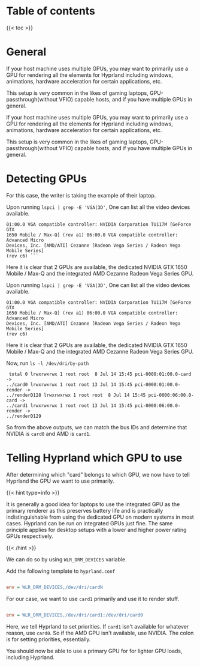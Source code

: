 # Table of contents

{{< toc >}}

# General


If your host machine uses multiple GPUs, you may want to primarily use a GPU for
rendering all the elements for Hyprland including windows, animations, hardware
acceleration for certain applications, etc.

This setup is very common in the likes of gaming laptops,
GPU-passthrough(without VFIO) capable hosts, and if you have multiple GPUs in
general.

If your host machine uses multiple GPUs, you may want to primarily use a GPU for
rendering all the elements for Hyprland including windows, animations, hardware
acceleration for certain applications, etc.

This setup is very common in the likes of gaming laptops,
GPU-passthrough(without VFIO) capable hosts, and if you have multiple GPUs in
general.


# Detecting GPUs

For this case, the writer is taking the example of their laptop.

Upon running `lspci | grep -E 'VGA|3D'`, One can list all the video devices
available.

```
01:00.0 VGA compatible controller: NVIDIA Corporation TU117M [GeForce GTX
1650 Mobile / Max-Q] (rev a1) 06:00.0 VGA compatible controller: Advanced Micro
Devices, Inc. [AMD/ATI] Cezanne [Radeon Vega Series / Radeon Vega Mobile Series]
(rev c6) ```
```
Here it is clear that 2 GPUs are available, the dedicated NVIDIA GTX 1650 Mobile
/ Max-Q and the integrated AMD Cezanne Radeon Vega Series GPU.

Upon running `lspci | grep -E 'VGA|3D'`, One can list all the video devices
available.

```
01:00.0 VGA compatible controller: NVIDIA Corporation TU117M [GeForce GTX
1650 Mobile / Max-Q] (rev a1) 06:00.0 VGA compatible controller: Advanced Micro
Devices, Inc. [AMD/ATI] Cezanne [Radeon Vega Series / Radeon Vega Mobile Series]
(rev c6)
```

Here it is clear that 2 GPUs are available, the dedicated NVIDIA GTX 1650 Mobile
/ Max-Q and the integrated AMD Cezanne Radeon Vega Series GPU.

Now, run `ls -l /dev/dri/by-path`

```
 total 0 lrwxrwxrwx 1 root root  8 Jul 14 15:45 pci-0000:01:00.0-card ->
../card0 lrwxrwxrwx 1 root root 13 Jul 14 15:45 pci-0000:01:00.0-render ->
../renderD128 lrwxrwxrwx 1 root root  8 Jul 14 15:45 pci-0000:06:00.0-card ->
../card1 lrwxrwxrwx 1 root root 13 Jul 14 15:45 pci-0000:06:00.0-render ->
../renderD129
```

So from the above outputs, we can match the bus IDs and determine that NVIDIA is
`card0` and AMD is `card1`.

# Telling Hyprland which GPU to use

After determining which "card" belongs to which GPU, we now have to tell
Hyprland the GPU we want to use primarily.

{{< hint type=info >}}

It is generally a good idea for laptops to use the integrated GPU as the primary
renderer as this preserves battery life and is practically indistinguishable
from using the dedicated GPU on modern systems in most cases. Hyprland can be
run on integrated GPUs just fine. The same principle applies for desktop setups
with a lower and higher power rating GPUs respectively.

{{< /hint >}}

We can do so by using `WLR_DRM_DEVICES` variable.

Add the following template to `hyprland.conf`

```ini

env = WLR_DRM_DEVICES,/dev/dri/cardN

```

For our case, we want to use `card1` primarily and use it to render stuff. 

```ini

env = WLR_DRM_DEVICES,/dev/dri/card1:/dev/dri/card0

```

Here, we tell Hyprland to set priorities. If `card1` isn't available for
whatever reason, use `card0`. So if the AMD GPU isn't available, use NVIDIA. The
colon is for setting priorities, essentially.

You should now be able to use a primary GPU for for lighter GPU loads, including
Hyprland.
